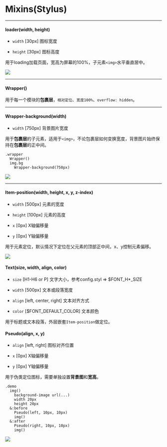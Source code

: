 # Mixins(Stylus)

---

#### loader(width, height)

- `width` [30px] 图标宽度

- `height` [30px] 图标高度

用于loading加载页面，宽高为屏幕的100%，子元素`<img>`水平垂直居中。

![](https://ws4.sinaimg.cn/large/006tNbRwly1fw20nmvmhqj30640d3js3.jpg)

---

#### Wrapper()

用于每一个模块的**包裹层**，`相对定位`、`宽度100%`、`overflow: hidden`。

---

#### Wrapper-background(width)

- `width` [750px] 背景图片宽度

用于**包裹层**的子元素，适用于`<img>`，不论包裹层如何变换宽度，背景图片始终保持在**包裹层**的正中间。

```stylus
.wrapper
  Wrapper()
  img.bg
    Wrapper-background(750px)
```

![](https://ws1.sinaimg.cn/large/006tNbRwly1fw22y2vahej308c0d374l.jpg)

---

#### Item-position(width, height, x, y, z-index)

- `width` [500px] 元素的宽度

- `height` [100px] 元素的高度

- `x` [0px] X轴偏移量

- `y` [0px] Y轴偏移量

用于元素定位，默认情况下定位在父元素的顶部正中间，x、y控制元素偏移。

![](https://ws2.sinaimg.cn/large/006tNbRwly1fw236lasx5j30640d374i.jpg)

#### Text(size, width, align, color)

- `size` [H1-H6 or P] 文字大小，参考config.styl => $FONT_H*_SIZE

- `width` [500px] 文本或段落宽度

- `align` [left, center, right] 文本对齐方式

- `color` [$FONT_DEFAULT_COLOR] 文本颜色

用于标题或文本段落，外层嵌套`Item-position`做定位。

#### Pseudo(align, x, y)

- `align` [left, right] 图标对齐位置

- `x` [0px] X轴偏移量

- `y` [0px] Y轴偏移量

用于伪类定位图标，需要单独设置**背景图**和**宽高**。

```stylus
.demo
  img()
    background-image url(...)
    width 20px
    height 20px
  &:before
    Pseudo(left, 10px, 10px)
    img()
  &:after
    Pseudo(right, 10px, 10px)
    img()
```

![](https://ws4.sinaimg.cn/large/006tNbRwly1fw239wg3b3j30640d3jrj.jpg)